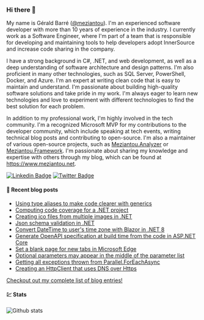 ### Hi there 👋

My name is Gérald Barré ([@meziantou](https://twitter.com/meziantou)). I'm an experienced software developer with more than 10 years of experience in the industry. I currently work as a Software Engineer, where I'm part of a team that is responsible for developing and maintaining tools to help developers adopt InnerSource and increase code sharing in the company.

I have a strong background in C#, .NET, and web development, as well as a deep understanding of software architecture and design patterns. I'm also proficient in many other technologies, such as SQL Server, PowerShell, Docker, and Azure. I'm an expert at writing clean code that is easy to maintain and understand. I'm passionate about building high-quality software solutions and take pride in my work. I'm always eager to learn new technologies and love to experiment with different technologies to find the best solution for each problem.

In addition to my professional work, I'm highly involved in the tech community. I'm a recognized Microsoft MVP for my contributions to the developer community, which include speaking at tech events, writing technical blog posts and contributing to open-source. I'm also a maintainer of various open-source projects, such as [Meziantou.Analyzer](https://github.com/meziantou/Meziantou.Analyzer) or [Meziantou.Framework](https://github.com/meziantou/Meziantou.Framework). I'm passionate about sharing my knowledge and expertise with others through my blog, which can be found at <https://www.meziantou.net>.

[![Linkedin Badge](https://img.shields.io/badge/-LinkedIn-blue?style=flat-square&logo=Linkedin&logoColor=white&link=https://www.linkedin.com/in/meziantou/)](https://www.linkedin.com/in/meziantou/)
[![Twitter Badge](https://img.shields.io/badge/-Twitter-1ca0f1?style=flat-square&labelColor=1ca0f1&logo=twitter&logoColor=white&link=https://twitter.com/meziantou)](https://twitter.com/meziantou)

#### 📗 Recent blog posts

<!--START_SECTION:feed-->
* [Using type aliases to make code clearer with generics](https:&#x2F;&#x2F;www.meziantou.net&#x2F;using-type-aliases-to-make-code-clearer-with-generics.htm?utm_medium&#x3D;social&amp;utm_source&#x3D;syndication)
* [Computing code coverage for a .NET project](https:&#x2F;&#x2F;www.meziantou.net&#x2F;computing-code-coverage-for-a-dotnet-project.htm?utm_medium&#x3D;social&amp;utm_source&#x3D;syndication)
* [Creating ico files from multiple images in .NET](https:&#x2F;&#x2F;www.meziantou.net&#x2F;creating-ico-files-from-multiple-images-in-dotnet.htm?utm_medium&#x3D;social&amp;utm_source&#x3D;syndication)
* [Json schema validation in .NET](https:&#x2F;&#x2F;www.meziantou.net&#x2F;json-schema-validation-in-dotnet.htm?utm_medium&#x3D;social&amp;utm_source&#x3D;syndication)
* [Convert DateTime to user&#39;s time zone with Blazor in .NET 8](https:&#x2F;&#x2F;www.meziantou.net&#x2F;convert-datetime-to-user-s-time-zone-with-server-side-blazor-time-provider.htm?utm_medium&#x3D;social&amp;utm_source&#x3D;syndication)
* [Generate OpenAPI specification at build time from the code in ASP.NET Core](https:&#x2F;&#x2F;www.meziantou.net&#x2F;generate-openapi-specification-at-build-time-from-the-code-in-asp-net-core.htm?utm_medium&#x3D;social&amp;utm_source&#x3D;syndication)
* [Set a blank page for new tabs in Microsoft Edge](https:&#x2F;&#x2F;www.meziantou.net&#x2F;set-a-blank-page-for-new-tabs-in-microsoft-edge.htm?utm_medium&#x3D;social&amp;utm_source&#x3D;syndication)
* [Optional parameters may appear in the middle of the parameter list](https:&#x2F;&#x2F;www.meziantou.net&#x2F;optional-parameters.htm?utm_medium&#x3D;social&amp;utm_source&#x3D;syndication)
* [Getting all exceptions thrown from Parallel.ForEachAsync](https:&#x2F;&#x2F;www.meziantou.net&#x2F;getting-all-exceptions-thrown-from-parallel-foreachasync.htm?utm_medium&#x3D;social&amp;utm_source&#x3D;syndication)
* [Creating an HttpClient that uses DNS over Https](https:&#x2F;&#x2F;www.meziantou.net&#x2F;creating-an-httpclient-that-uses-dns-over-https.htm?utm_medium&#x3D;social&amp;utm_source&#x3D;syndication)
<!--END_SECTION:feed-->

[Checkout out my complete list of blog entries!](https://www.meziantou.net/archives.htm)

#### 💹 Stats

![Github stats](https://github-readme-stats.vercel.app/api?username=meziantou&show_icons=true&hide_border=true)
